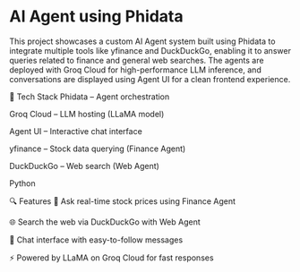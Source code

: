 # AI Agent using Phidata

This project showcases a custom AI Agent system built using Phidata to integrate multiple tools like yfinance and DuckDuckGo, enabling it to answer queries related to finance and general web searches. The agents are deployed with Groq Cloud for high-performance LLM inference, and conversations are displayed using Agent UI for a clean frontend experience.

🧰 Tech Stack
Phidata – Agent orchestration

Groq Cloud – LLM hosting (LLaMA model)

Agent UI – Interactive chat interface

yfinance – Stock data querying (Finance Agent)

DuckDuckGo – Web search (Web Agent)

Python

🔍 Features
🔎 Ask real-time stock prices using Finance Agent

🌐 Search the web via DuckDuckGo with Web Agent

💬 Chat interface with easy-to-follow messages

⚡ Powered by LLaMA on Groq Cloud for fast responses
